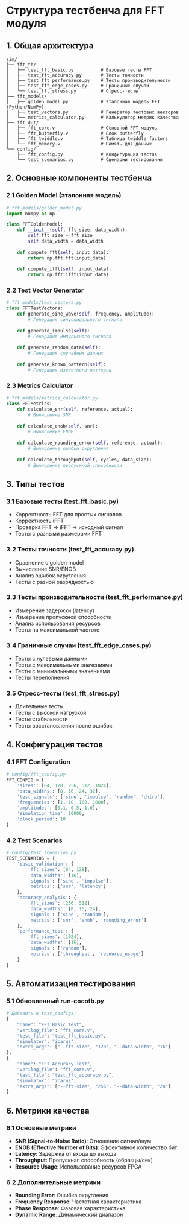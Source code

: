 # Структура тестбенча для FFT модуля

## 1. Общая архитектура

```
sim/
├── fft_tb/
│   ├── test_fft_basic.py          # Базовые тесты FFT
│   ├── test_fft_accuracy.py       # Тесты точности
│   ├── test_fft_performance.py    # Тесты производительности
│   ├── test_fft_edge_cases.py     # Граничные случаи
│   └── test_fft_stress.py         # Стресс-тесты
├── fft_models/
│   ├── golden_model.py            # Эталонная модель FFT (Python/NumPy)
│   ├── test_vectors.py            # Генератор тестовых векторов
│   └── metrics_calculator.py      # Калькулятор метрик качества
├── fft_dut/
│   ├── fft_core.v                 # Основной FFT модуль
│   ├── fft_butterfly.v            # Блок butterfly
│   ├── fft_twiddle.v              # Таблица twiddle factors
│   └── fft_memory.v               # Память для данных
└── config/
    ├── fft_config.py              # Конфигурация тестов
    └── test_scenarios.py          # Сценарии тестирования
```

## 2. Основные компоненты тестбенча

### 2.1 Golden Model (эталонная модель)
```python
# fft_models/golden_model.py
import numpy as np

class FFTGoldenModel:
    def __init__(self, fft_size, data_width):
        self.fft_size = fft_size
        self.data_width = data_width
    
    def compute_fft(self, input_data):
        return np.fft.fft(input_data)
    
    def compute_ifft(self, input_data):
        return np.fft.ifft(input_data)
```

### 2.2 Test Vector Generator
```python
# fft_models/test_vectors.py
class FFTTestVectors:
    def generate_sine_wave(self, frequency, amplitude):
        # Генерация синусоидального сигнала
    
    def generate_impulse(self):
        # Генерация импульсного сигнала
    
    def generate_random_data(self):
        # Генерация случайных данных
    
    def generate_known_pattern(self):
        # Генерация известного паттерна
```

### 2.3 Metrics Calculator
```python
# fft_models/metrics_calculator.py
class FFTMetrics:
    def calculate_snr(self, reference, actual):
        # Вычисление SNR
    
    def calculate_enob(self, snr):
        # Вычисление ENOB
    
    def calculate_rounding_error(self, reference, actual):
        # Вычисление ошибки округления
    
    def calculate_throughput(self, cycles, data_size):
        # Вычисление пропускной способности
```

## 3. Типы тестов

### 3.1 Базовые тесты (test_fft_basic.py)
- Корректность FFT для простых сигналов
- Корректность iFFT
- Проверка FFT → iFFT → исходный сигнал
- Тесты с разными размерами FFT

### 3.2 Тесты точности (test_fft_accuracy.py)
- Сравнение с golden model
- Вычисление SNR/ENOB
- Анализ ошибок округления
- Тесты с разной разрядностью

### 3.3 Тесты производительности (test_fft_performance.py)
- Измерение задержки (latency)
- Измерение пропускной способности
- Анализ использования ресурсов
- Тесты на максимальной частоте

### 3.4 Граничные случаи (test_fft_edge_cases.py)
- Тесты с нулевыми данными
- Тесты с максимальными значениями
- Тесты с минимальными значениями
- Тесты переполнения

### 3.5 Стресс-тесты (test_fft_stress.py)
- Длительные тесты
- Тесты с высокой нагрузкой
- Тесты стабильности
- Тесты восстановления после ошибок

## 4. Конфигурация тестов

### 4.1 FFT Configuration
```python
# config/fft_config.py
FFT_CONFIG = {
    'sizes': [64, 128, 256, 512, 1024],
    'data_widths': [8, 16, 24, 32],
    'test_signals': ['sine', 'impulse', 'random', 'chirp'],
    'frequencies': [1, 10, 100, 1000],
    'amplitudes': [0.1, 0.5, 1.0],
    'simulation_time': 10000,
    'clock_period': 10
}
```

### 4.2 Test Scenarios
```python
# config/test_scenarios.py
TEST_SCENARIOS = {
    'basic_validation': {
        'fft_sizes': [64, 128],
        'data_widths': [16],
        'signals': ['sine', 'impulse'],
        'metrics': ['snr', 'latency']
    },
    'accuracy_analysis': {
        'fft_sizes': [256, 512],
        'data_widths': [8, 16, 24],
        'signals': ['sine', 'random'],
        'metrics': ['snr', 'enob', 'rounding_error']
    },
    'performance_test': {
        'fft_sizes': [1024],
        'data_widths': [16],
        'signals': ['random'],
        'metrics': ['throughput', 'resource_usage']
    }
}
```

## 5. Автоматизация тестирования

### 5.1 Обновленный run-cocotb.py
```python
# Добавить в test_configs:
{
    "name": "FFT Basic Test",
    "verilog_file": "fft_core.v",
    "test_file": "test_fft_basic.py",
    "simulator": "icarus",
    "extra_args": ["--fft-size", "128", "--data-width", "16"]
},
{
    "name": "FFT Accuracy Test",
    "verilog_file": "fft_core.v",
    "test_file": "test_fft_accuracy.py",
    "simulator": "icarus",
    "extra_args": ["--fft-size", "256", "--data-width", "24"]
}
```

## 6. Метрики качества

### 6.1 Основные метрики
- **SNR (Signal-to-Noise Ratio)**: Отношение сигнал/шум
- **ENOB (Effective Number of Bits)**: Эффективное количество бит
- **Latency**: Задержка от входа до выхода
- **Throughput**: Пропускная способность (образцы/сек)
- **Resource Usage**: Использование ресурсов FPGA

### 6.2 Дополнительные метрики
- **Rounding Error**: Ошибка округления
- **Frequency Response**: Частотная характеристика
- **Phase Response**: Фазовая характеристика
- **Dynamic Range**: Динамический диапазон

